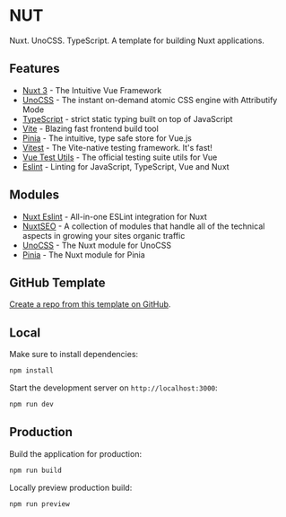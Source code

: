 # NUT

Nuxt. UnoCSS. TypeScript. A template for building Nuxt applications.

## Features

- [Nuxt 3](https://nuxt.com) - The Intuitive Vue Framework
- [UnoCSS](https://github.com/unocss/unocss) - The instant on-demand atomic CSS engine with Attributify Mode
- [TypeScript](https://www.typescriptlang.org) - strict static typing built on top of JavaScript
- [Vite](https://vite.dev) - Blazing fast frontend build tool
- [Pinia](https://pinia.vuejs.org) - The intuitive, type safe store for Vue.js
- [Vitest](https://vitest.dev) - The Vite-native testing framework. It's fast!
- [Vue Test Utils](https://test-utils.vuejs.org) - The official testing suite utils for Vue
- [Eslint](https://eslint.org) - Linting for JavaScript, TypeScript, Vue and Nuxt

## Modules
- [Nuxt Eslint](https://eslint.nuxt.com) - All-in-one ESLint integration for Nuxt
- [NuxtSEO](https://nuxtseo.com) - A collection of modules that handle all of the technical aspects in growing your sites organic traffic
- [UnoCSS](https://unocss.dev/integrations/nuxt) - The Nuxt module for UnoCSS
- [Pinia](https://pinia.vuejs.org/ssr/nuxt.html) - The Nuxt module for Pinia

## GitHub Template

[Create a repo from this template on GitHub](https://github.com/liamsnowdon/nut/generate).

## Local

Make sure to install dependencies:

```bash
npm install
```

Start the development server on `http://localhost:3000`:

```bash
npm run dev
```

## Production

Build the application for production:

```bash
npm run build
```

Locally preview production build:

```bash
npm run preview
```
